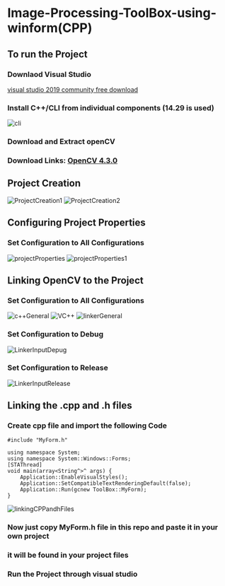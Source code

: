 # Image-Processing-ToolBox-using-winform(CPP)

## To run the Project
### Downlaod Visual Studio
[visual studio 2019 community free download](https://visualstudio.microsoft.com/downloads/)
### Install C++/CLI from individual components (14.29 is used)

![cli](/documentation/images/cli.png)

### Download and Extract openCV
### Download Links: [OpenCV 4.3.0](https://sourceforge.net/projects/opencvlibrary/files/4.3.0/opencv-4.3.0-vc14_vc15.exe/download)

## Project Creation
![ProjectCreation1](/documentation/images/ProjectCreation1.png)
![ProjectCreation2](/documentation/images/ProjectCreation2.png)

## Configuring Project Properties

### Set Configuration to All Configurations
![projectProperties](/documentation/images/projectProperties.png)
![projectProperties1](/documentation/images/projectProperties1.png)
## Linking OpenCV to the Project

### Set Configuration to All Configurations
![c++General](/documentation/images/c++General.png)
![VC++](/documentation/images/VC++.png)
![linkerGeneral](/documentation/images/linkerGeneral.png)

### Set Configuration to Debug
![LinkerInputDepug](/documentation/images/LinkerInputDepug.png)

### Set Configuration to Release
![LinkerInputRelease](/documentation/images/LinkerInputRelease.png)

## Linking the .cpp and .h files
### Create cpp file and import the following Code
```
#include "MyForm.h"

using namespace System;
using namespace System::Windows::Forms;
[STAThread]
void main(array<String^>^ args) {
	Application::EnableVisualStyles();
	Application::SetCompatibleTextRenderingDefault(false);
	Application::Run(gcnew ToolBox::MyForm);
}

```
![linkingCPPandhFiles](/documentation/images/linkingCPPandhFiles.png)

### Now just copy MyForm.h file in this repo and paste it in your own project
### it will be found in your project files
### Run the Project through visual studio